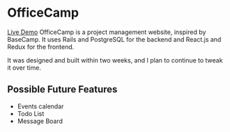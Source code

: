 # OfficeCamp

[Live Demo](https://office-camp.herokuapp.com/#/)
OfficeCamp is a project management website, inspired by BaseCamp.  It uses Rails and PostgreSQL for the backend and React.js and Redux for the frontend.

It was designed and built within two weeks, and I plan to continue to tweak it over time.

## Possible Future Features
  * Events calendar
  * Todo List
  * Message Board
